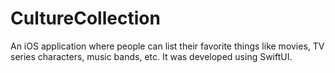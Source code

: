 # CultureCollection
 An iOS application where people can list their favorite things like movies, TV series characters, music bands, etc. It was developed using SwiftUI.
